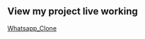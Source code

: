 ## View my project live working

<a href="https://imyogeshgaur.github.io/whatsapp_clone/"> Whatsapp_Clone </a>